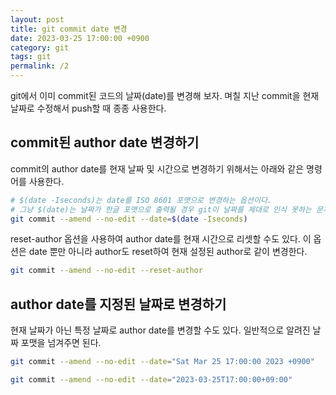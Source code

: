 ```yaml
---
layout: post
title: git commit date 변경
date: 2023-03-25 17:00:00 +0900
category: git
tags: git
permalink: /2
---
```

git에서 이미 commit된 코드의 날짜(date)를 변경해 보자. 며칠 지난 commit을 현재 날짜로 수정해서 push할 때 종종 사용한다.

## commit된 author date 변경하기

commit의 author date를 현재 날짜 및 시간으로 변경하기 위해서는 아래와 같은 명령어를 사용한다. 

```bash
# $(date -Iseconds)는 date를 ISO 8601 포맷으로 변경하는 옵션이다.
# 그냥 $(date)는 날짜가 한글 포맷으로 출력될 경우 git이 날짜를 제대로 인식 못하는 문제가 있다. 
git commit --amend --no-edit --date=$(date -Iseconds)
```

reset-author 옵션을 사용하여 author date를 현재 시간으로 리셋할 수도 있다. 이 옵션은 date 뿐만 아니라 author도 reset하여 현재 설정된 author로 같이 변경한다. 

```bash
git commit --amend --no-edit --reset-author
```

## author date를 지정된 날짜로 변경하기

현재 날짜가 아닌 특정 날짜로 author date를 변경할 수도 있다. 일반적으로 알려진 날짜 포맷을 넘겨주면 된다.

```bash
git commit --amend --no-edit --date="Sat Mar 25 17:00:00 2023 +0900"
```

```bash
git commit --amend --no-edit --date="2023-03-25T17:00:00+09:00"
```
